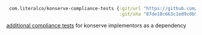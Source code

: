 
```clojure
 com.literalco/konserve-compliance-tests {:git/url "https://github.com/The-Literal-Company/konserve-compliance-tests.git"
                                          :git/sha "87de18c663c1ed9c0b54774b895c9ebd209a50d7"}
```

[additional compliance tests](https://github.com/replikativ/konserve/tree/main/test/konserve) for konserve implementors as a dependency
